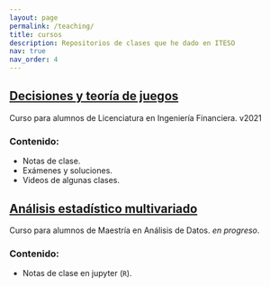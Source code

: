 ```yaml
---
layout: page
permalink: /teaching/
title: cursos
description: Repositorios de clases que he dado en ITESO
nav: true
nav_order: 4
---
```


## [Decisiones y teoría de juegos](https://github.com/jealcalat/Decisiones_Teoria_Juegos)

Curso para alumnos de Licenciatura en Ingeniería Financiera. v2021

### Contenido:
  - Notas de clase.
  - Exámenes y soluciones.
  - Videos de algunas clases.

## [Análisis estadístico multivariado](https://github.com/jealcalat/Analisis_multivariado)

Curso para alumnos de Maestría en Análisis de Datos. *en progreso*.

### Contenido:
  - Notas de clase en jupyter (`R`).